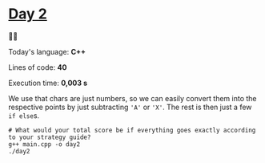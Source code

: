 # [Day 2](https://adventofcode.com/2022/day/2)
:gift::gift:

Today's language: **C++**

Lines of code: **40**

Execution time: **0,003 s**

We use that chars are just numbers, so we can easily convert them into the respective points by just subtracting `'A'` or `'X'`.
The rest is then just a few `if else`s.
```shell
# What would your total score be if everything goes exactly according to your strategy guide?
g++ main.cpp -o day2
./day2
```
